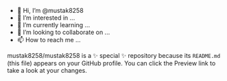 - 👋 Hi, I’m @mustak8258
- 👀 I’m interested in ...
- 🌱 I’m currently learning ...
- 💞️ I’m looking to collaborate on ...
- 📫 How to reach me ...


mustak8258/mustak8258 is a ✨ special ✨ repository because its `README.md` (this file) appears on your GitHub profile.
You can click the Preview link to take a look at your changes.

